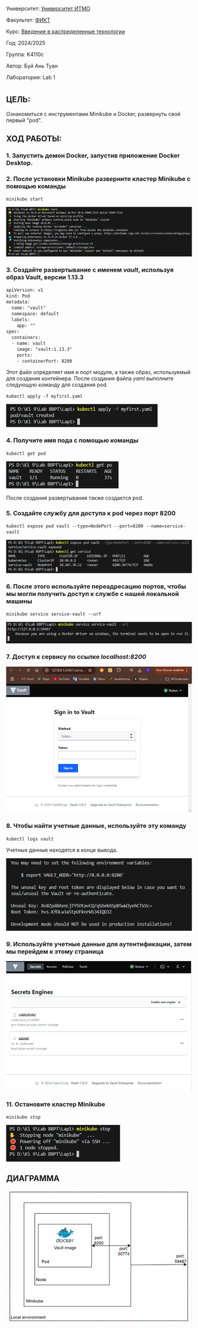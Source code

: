 Университет: [Университет ИТМО](https://itmo.ru/ru/)

Факультет: [ФИКТ](https://fict.itmo.ru)

Курс: [Введение в распределенные технологии](https://github.com/itmo-ict-faculty/introduction-to-distributed-technologies)

Год: 2024/2025

Группа: K4110c

Автор: Буй Ань Туан

Лаборатория: Lab 1
#

## ЦЕЛЬ:
Ознакомиться с инструментами Minikube и Docker, развернуть свой первый "pod".
## ХОД РАБОТЫ:
### 1. Запустить демон Docker, запустив приложение Docker Desktop.
### 2. После установки Minikube разверните кластер Minikube с помощью команды
```
minikube start
```
![image](./img/minikube_start.png)

### 3. Создайте развертывание с именем *vault*, используя образ Vault, версии 1.13.3
```
apiVersion: v1
kind: Pod
metadata:
  name: "vault"
  namespace: default
  labels:
    app: ""
spec:
  containers:
  - name: vault
    image: "vault:1.13.3"
    ports:
    - containerPort: 8200
```
Этот файл определяет имя и порт модуля, а также образ, используемый для создания контейнера.
После создания файла *yaml* выполните следующую команду для создания pod.
```
kubectl apply -f myfirst.yaml
```
![image](./img/create_pod.png)

### 4. Получите имя пода с помощью команды
```
kubectl get pod
```
![image](./img/get_pod.png)

После создания развертывания также создается pod.

### 5. Создайте службу для доступа к pod через порт 8200
```
kubectl expose pod vault --type=NodePort --port=8200 --name=service-vault
```
![image](./img/create_service.png)

### 6. После этого используйте переадресацию портов, чтобы мы могли получить доступ к службе с нашей локальной машины
```
minikube service service-vault --urf
```
![image](./img/expose_service.png)

### 7. Доступ к сервису по ссылке *localhost:8200*
![image](./img/vault_login.png)

### 8. Чтобы найти учетные данные, используйте эту команду
```
kubectl logs vault
```
Учетные данные находятся в конце вывода.

![image](./img/token_vault.png)

### 9. Используйте учетные данные для аутентификации, затем мы перейдем к этому страница
![image](./img/interface_vault.png)

### 11. Остановите кластер Minikube
```
minikube stop
```
![изображение](./img/minikube_stop.png)

## ДИАГРАММА
![изображение](./img/chart.png)
